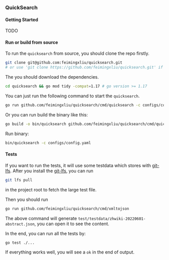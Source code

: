 ### QuickSearch

#### Getting Started

TODO

#### Run or build from source

To run the `quicksearch` from source, you should clone the repo firstly.

```sh
git clone git@github.com:feimingxliu/quicksearch.git
# or use 'git clone https://github.com/feimingxliu/quicksearch.git' if you don't set SSH key.
```

The you should download the dependencies.

```sh
cd quicksearch && go mod tidy -compat=1.17 # go version >= 1.17
```

You can just run the following command to start the `quicksearch`.

```sh
go run github.com/feimingxliu/quicksearch/cmd/quicksearch -c configs/config.yaml
```

Or you can run build the binary like this:

```sh
go build -o bin/quicksearch github.com/feimingxliu/quicksearch/cmd/quicksearch
```

Run binary:

```sh
bin/quicksearch -c configs/config.yaml
```

#### Tests

If you want to run the tests, it will use some testdata which stores with [git-lfs](https://git-lfs.github.com/). After
you install the [git-lfs](https://git-lfs.github.com/), you can run

```sh
git lfs pull
```

in the project root to fetch the large test file.

Then you should run

```sh
go run github.com/feimingxliu/quicksearch/cmd/xmltojson
```

The above command will generate `test/testdata/zhwiki-20220601-abstract.json`, you can open it to see the content.

In the end, you can run all the tests by:

```sh
go test ./...
```

If everything works well, you will see a `ok` in the end of output.